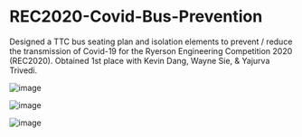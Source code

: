 # REC2020-Covid-Bus-Prevention
Designed a TTC bus seating plan and isolation elements to prevent / reduce the transmission of Covid-19 for the Ryerson Engineering Competition 2020 (REC2020). 
Obtained 1st place with Kevin Dang, Wayne Sie, & Yajurva Trivedi.

![image](https://user-images.githubusercontent.com/60293949/134754642-c5a2f8ed-06e5-4e45-b3fe-9b4e6b22d16f.png)

![image](https://user-images.githubusercontent.com/60293949/134754649-a4355415-deda-403c-92f0-dea6a2d16c15.png)

![image](https://user-images.githubusercontent.com/60293949/134754656-3f91c721-db72-40b7-8ac7-645a3e7bf9de.png)
